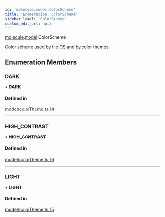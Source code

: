 ```yaml
---
id: 'molecule.model.ColorScheme'
title: 'Enumeration: ColorScheme'
sidebar_label: 'ColorScheme'
custom_edit_url: null
---
```


[molecule](../namespaces/molecule).[model](../namespaces/molecule.model).ColorScheme

Color scheme used by the OS and by color themes.

## Enumeration Members

### DARK

• **DARK**

#### Defined in

[model/colorTheme.ts:14](https://github.com/DTStack/molecule/blob/927b7d39/src/model/colorTheme.ts#L14)

---

### HIGH_CONTRAST

• **HIGH_CONTRAST**

#### Defined in

[model/colorTheme.ts:16](https://github.com/DTStack/molecule/blob/927b7d39/src/model/colorTheme.ts#L16)

---

### LIGHT

• **LIGHT**

#### Defined in

[model/colorTheme.ts:15](https://github.com/DTStack/molecule/blob/927b7d39/src/model/colorTheme.ts#L15)
